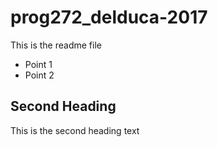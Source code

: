 # prog272_delduca-2017

This is the readme file

- Point 1
- Point 2

## Second Heading

This is the second heading text
